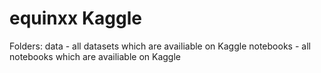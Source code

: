 # equinxx Kaggle
Folders:
data - all datasets which are availiable on Kaggle
notebooks - all notebooks which are availiable on Kaggle
